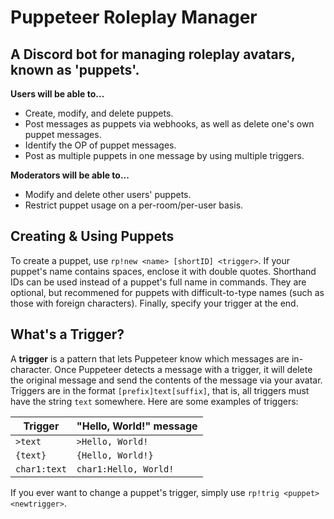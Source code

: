 Puppeteer Roleplay Manager
======
## A Discord bot for managing roleplay avatars, known as 'puppets'.

**Users will be able to...**
 * Create, modify, and delete puppets.
 * Post messages as puppets via webhooks, as well as delete one's own puppet messages.
 * Identify the OP of puppet messages.
 * Post as multiple puppets in one message by using multiple triggers.

**Moderators will be able to...**
 * Modify and delete other users' puppets.
 * Restrict puppet usage on a per-room/per-user basis.

## Creating & Using Puppets
To create a puppet, use `rp!new <name> [shortID] <trigger>`. If your puppet's name contains spaces, enclose it with double quotes. Shorthand IDs can be used instead of a puppet's full name in commands. They are optional, but recommened for puppets with difficult-to-type names (such as those with foreign characters). Finally, specify your trigger at the end.

## What's a Trigger?
A **trigger** is a pattern that lets Puppeteer know which messages are in-character. Once Puppeteer detects a message with a trigger, it will delete the original message and send the contents of the message via your avatar.
Triggers are in the format `[prefix]text[suffix]`, that is, all triggers must have the string `text` somewhere. Here are some examples of triggers:

| Trigger      | "Hello, World!" message |
|--------------| ----------------------- |
| `>text`      | `>Hello, World!`        |
| `{text}`     | `{Hello, World!}`       |
| `char1:text` | `char1:Hello, World!`   |

If you ever want to change a puppet's trigger, simply use `rp!trig <puppet> <newtrigger>`.